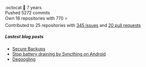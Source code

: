 :octocat::birthday: 7 years  
Pushed 5272 commits  
Own 16 repositories with 770 :star:  
Contributed to 25 repositories with [345 issues](https://github.com/issues?q=is%3Aissue+author%3Aeoli3n) and [20 pull requests](https://github.com/pulls?q=is%3Apr+author%3Aeoli3n+)

##### Lastest blog posts
- [Secure Backups](https://eoli3n.github.io/2023/06/11/secure-backups.html)
- [Stop battery draining by Syncthing on Android](https://eoli3n.github.io/2021/12/29/syncthing-battery-draining.html)
- [Degoogling](https://eoli3n.github.io/2021/12/21/degoogling-android.html)
